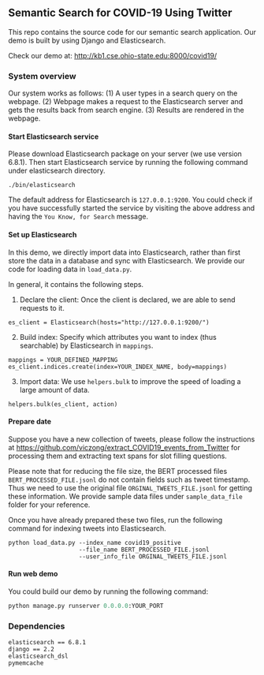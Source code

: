 
## Semantic Search for COVID-19 Using Twitter

This repo contains the source code for our semantic search application. Our demo is built by using Django and Elasticsearch. 

Check our demo at: http://kb1.cse.ohio-state.edu:8000/covid19/

### System overview

Our system works as follows: (1) A user types in a search query on the webpage. (2) Webpage makes a request to the Elasticsearch server and gets the results back from search engine. (3) Results are rendered in the webpage.

#### Start Elasticsearch service

Please download Elasticsearch package on your server (we use version 6.8.1). Then start Elasticsearch service by running the following command under elasticsearch directory.

```
./bin/elasticsearch
```

The default address for Elasticsearch is `127.0.0.1:9200`. You could check if you have successfully started the service by visiting the above address and having the `You Know, for Search` message.

#### Set up Elasticsearch

In this demo, we directly import data into Elasticsearch, rather than first store the data in a database and sync with Elasticsearch. We provide our code for loading data in `load_data.py`. 

In general, it contains the following steps.

1. Declare the client: Once the client is declared, we are able to send requests to it.

```
es_client = Elasticsearch(hosts="http://127.0.0.1:9200/")
``` 

2. Build index: Specify which attributes you want to index (thus searchable) by Elasticsearch in `mappings`.

```
mappings = YOUR_DEFINED_MAPPING
es_client.indices.create(index=YOUR_INDEX_NAME, body=mappings)
```

3. Import data: We use `helpers.bulk` to improve the speed of loading a large amount of data.

```
helpers.bulk(es_client, action)
```

#### Prepare date

Suppose you have a new collection of tweets, please follow the instructions at https://github.com/viczong/extract_COVID19_events_from_Twitter for processing them and extracting text spans for slot filling questions.

Please note that for reducing the file size, the BERT processed files `BERT_PROCESSED_FILE.jsonl` do not contain fields such as tweet timestamp. Thus we need to use the original file `ORGINAL_TWEETS_FILE.jsonl` for getting these information. We provide sample data files under `sample_data_file` folder for your reference.

Once you have already prepared these two files, run the following command for indexing tweets into Elasticsearch.

```
python load_data.py --index_name covid19_positive
                    --file_name BERT_PROCESSED_FILE.jsonl 
                    --user_info_file ORGINAL_TWEETS_FILE.jsonl
```

 
#### Run web demo

You could build our demo by running the following command:

```py
python manage.py runserver 0.0.0.0:YOUR_PORT
```

### Dependencies

```
elasticsearch == 6.8.1
django == 2.2
elasticsearch_dsl
pymemcache
```
